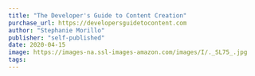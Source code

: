 ```yaml
---
title: "The Developer's Guide to Content Creation"
purchase_url: https://developersguidetocontent.com
author: "Stephanie Morillo"
publisher: "self-published"
date: 2020-04-15
image: https://images-na.ssl-images-amazon.com/images/I/._SL75_.jpg
tags:
---
```


